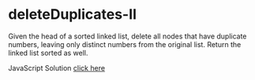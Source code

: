 # deleteDuplicates-II


Given the head of a sorted linked list, delete all nodes that have duplicate numbers, leaving only distinct numbers from the original list. Return the linked list sorted as well.

JavaScript Solution [click here](http://banevare.github.io/deleteDuplicates/II/deleteDuplicates.html)
